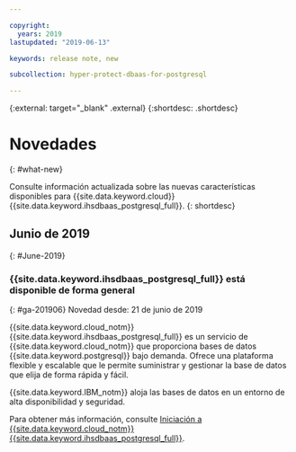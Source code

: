 ```yaml
---

copyright:
  years: 2019
lastupdated: "2019-06-13"

keywords: release note, new

subcollection: hyper-protect-dbaas-for-postgresql

---
```


{:external: target="_blank" .external}
{:shortdesc: .shortdesc}


# Novedades
{: #what-new}

Consulte información actualizada sobre las nuevas características disponibles para {{site.data.keyword.cloud}} {{site.data.keyword.ihsdbaas_postgresql_full}}.
{: shortdesc}

## Junio de 2019
{: #June-2019}

### {{site.data.keyword.ihsdbaas_postgresql_full}} está disponible de forma general
{: #ga-201906}
Novedad desde: 21 de junio de 2019

{{site.data.keyword.cloud_notm}} {{site.data.keyword.ihsdbaas_postgresql_full}} es un servicio de {{site.data.keyword.cloud_notm}} que proporciona bases de datos {{site.data.keyword.postgresql}} bajo demanda. Ofrece una plataforma flexible y escalable que le permite suministrar y gestionar la base de datos que elija de forma rápida y fácil.

{{site.data.keyword.IBM_notm}} aloja las bases de datos en un entorno de alta disponibilidad y seguridad.

Para obtener más información, consulte [Iniciación a {{site.data.keyword.cloud_notm}} {{site.data.keyword.ihsdbaas_postgresql_full}}](/docs/services/hyper-protect-dbaas-for-postgresql?topic=hyper-protect-dbaas-for-postgresql-gettingstarted).
